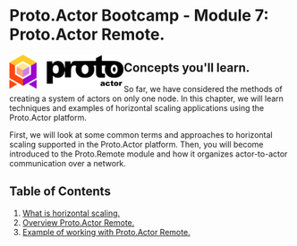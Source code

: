 # Proto.Actor Bootcamp - Module 7: Proto.Actor Remote.

<img src="images/protowhite.png" alt="protowhite" style="float: left; zoom: 20%;" />

## Concepts you'll learn.

So far, we have considered the methods of creating a system of actors on only one node. In this chapter, we will learn techniques and examples of horizontal scaling applications using the Proto.Actor platform.

First, we will look at some common terms and approaches to horizontal scaling supported in the Proto.Actor platform. Then, you will become introduced to the Proto.Remote module and how it organizes actor-to-actor communication over a network. 

## Table of Contents

1. [What is horizontal scaling.](lesson-1/README.md)
2. [Overview Proto.Actor Remote.](lesson-2/README.md)
3. [Example of working with Proto.Actor Remote.](lesson-3/README.md)

